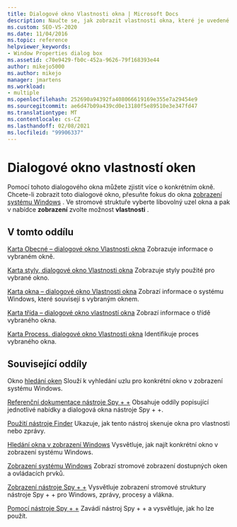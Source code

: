 ```yaml
---
title: Dialogové okno Vlastnosti okna | Microsoft Docs
description: Naučte se, jak zobrazit vlastnosti okna, které je uvedené v zobrazení Windows. Tento článek obsahuje odkazy na jiné články, které obsahují dokumentaci k vlastnostem.
ms.custom: SEO-VS-2020
ms.date: 11/04/2016
ms.topic: reference
helpviewer_keywords:
- Window Properties dialog box
ms.assetid: c70e9429-fb0c-452a-9626-79f168393e44
author: mikejo5000
ms.author: mikejo
manager: jmartens
ms.workload:
- multiple
ms.openlocfilehash: 252690a94392fa408066619169e355e7a29454e9
ms.sourcegitcommit: ae6d47b09a439cd0e13180f5e89510e3e347fd47
ms.translationtype: MT
ms.contentlocale: cs-CZ
ms.lasthandoff: 02/08/2021
ms.locfileid: "99906337"
---
```

# <a name="window-properties-dialog-box"></a>Dialogové okno vlastností oken
Pomocí tohoto dialogového okna můžete zjistit více o konkrétním okně. Chcete-li zobrazit toto dialogové okno, přesuňte fokus do okna [zobrazení systému Windows](../debugger/windows-view.md) . Ve stromové struktuře vyberte libovolný uzel okna a pak v nabídce **zobrazení** zvolte možnost **vlastnosti** .

## <a name="in-this-section"></a>V tomto oddílu
 [Karta Obecné – dialogové okno Vlastnosti okna](../debugger/general-tab-window-properties-dialog-box.md) Zobrazuje informace o vybraném okně.

 [Karta styly, dialogové okno Vlastnosti okna](../debugger/styles-tab-window-properties-dialog-box.md) Zobrazuje styly použité pro vybrané okno.

 [Karta okna – dialogové okno Vlastnosti okna](../debugger/windows-tab-window-properties-dialog-box.md) Zobrazí informace o systému Windows, které souvisejí s vybraným oknem.

 [Karta třída – dialogové okno vlastností okna](../debugger/class-tab-window-properties-dialog-box.md) Zobrazí informace o třídě vybraného okna.

 [Karta Process. dialogové okno Vlastnosti okna](../debugger/process-tab-window-properties-dialog-box.md) Identifikuje proces vybraného okna.

## <a name="related-sections"></a>Související oddíly
 Okno [hledání oken](../debugger/window-search-dialog-box.md) Slouží k vyhledání uzlu pro konkrétní okno v zobrazení systému Windows.

 [Referenční dokumentace nástroje Spy + +](../debugger/spy-increment-reference.md) Obsahuje oddíly popisující jednotlivé nabídky a dialogová okna nástroje Spy + +.

 [Použití nástroje Finder](../debugger/how-to-use-the-finder-tool.md) Ukazuje, jak tento nástroj skenuje okna pro vlastnosti nebo zprávy.

 [Hledání okna v zobrazení Windows](../debugger/how-to-search-for-a-window-in-windows-view.md) Vysvětluje, jak najít konkrétní okno v zobrazení systému Windows.

 [Zobrazení systému Windows](../debugger/windows-view.md) Zobrazí stromové zobrazení dostupných oken a ovládacích prvků.

 [Zobrazení nástroje Spy + +](../debugger/spy-increment-views.md) Vysvětluje zobrazení stromové struktury nástroje Spy + + pro Windows, zprávy, procesy a vlákna.

 [Pomocí nástroje Spy + +](../debugger/using-spy-increment.md) Zavádí nástroj Spy + + a vysvětluje, jak ho lze použít.